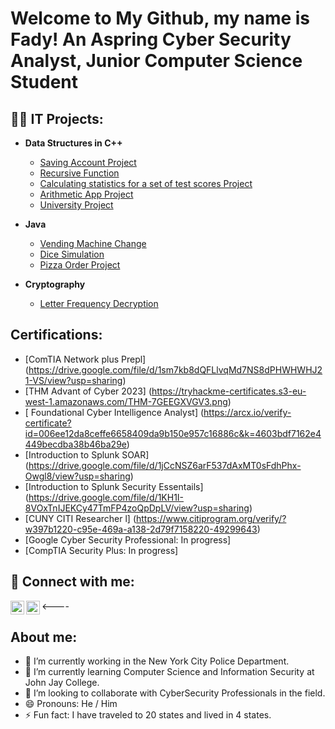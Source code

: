 <h1> Welcome to My Github, my name is  Fady! An Aspring Cyber Security Analyst, Junior Computer Science Student </a></h1>
  
<h2>👨‍💻 IT Projects:</h2>

- <b> Data Structures in C++ </b>
  - [Saving Account Project](https://github.com/maxclere13/SavingsAccount-project.git)
  - [Recursive Function](https://github.com/maxclere13/RecursiveFunction.git)
  - [Calculating statistics for a set of test scores Project ](https://github.com/maxclere13/Test-Scores-Project.git)
  - [Arithmetic App Project ](https://github.com/maxclere13/Arithmetic-App.git)
  - [University Project](https://github.com/maxclere13/University-Project.git)

- <b> Java </b>
  - [Vending Machine Change](https://github.com/maxclere13/VendingMachine-Change.git)
  - [Dice Simulation](https://github.com/maxclere13/Dice-Simulation.git)
  - [Pizza Order Project](https://github.com/maxclere13/Pizza-Order.git)
    
- <b> Cryptography </b>
  - [Letter Frequency Decryption](https://github.com/maxclere13/Letter-Frequency-Decryption-.git)

<h2> Certifications: </h2>

  - [ComTIA Network plus Prepl] (https://drive.google.com/file/d/1sm7kb8dQFLlvqMd7NS8dPHWHWHJ21-VS/view?usp=sharing)
  - [THM Advant of Cyber 2023] (https://tryhackme-certificates.s3-eu-west-1.amazonaws.com/THM-7GEEGXVGV3.png)
  - [ Foundational Cyber Intelligence Analyst] (https://arcx.io/verify-certificate?id=006ee12da8ceffe6658409da9b150e957c16886c&k=4603bdf7162e4449becdba38b46ba29e)
  - [Introduction to Splunk SOAR] (https://drive.google.com/file/d/1jCcNSZ6arF537dAxMT0sFdhPhx-Owgl8/view?usp=sharing)
  - [Introduction to Splunk Security Essentails] (https://drive.google.com/file/d/1KH1I-8VOxTnIJEKCy47TmFP4zoQpDpLV/view?usp=sharing)
  - [CUNY CITI Researcher l] (https://www.citiprogram.org/verify/?w397b1220-c95e-469a-a138-2d79f7158220-49299643)
  - [Google Cyber Security Professional: In progress]
  - [CompTIA Security Plus: In progress]


<h2> 🤳 Connect with me:</h2>
<a href="https://github.com/maxclere13"></a>
<a href="https://www.linkedin.com/in/maxclere13/"></a>

[<img align="left" alt="Fady Fahmy | LinkedIn" width="22px" src="https://cdn.jsdelivr.net/npm/simple-icons@v3/icons/linkedin.svg" />][linkedin]
[<img align="left" alt="Fady Fahmy | Instagram" width="22px" src="https://cdn.jsdelivr.net/npm/simple-icons@v3/icons/instagram.svg" />][instagram] 

[linkedin]: https://linkedin.com/in/maxclere13/
[instagram]: https://www.instagram.com/maxclere13/

<----

 <h2> About me: </h2>

- 🔭 I’m currently working in the New York City Police Department. 
- 🌱 I’m currently learning Computer Science and Information Security at John Jay College.
- 👯 I’m looking to collaborate with CyberSecurity Professionals in the field.
- 😄 Pronouns: He / Him
- ⚡ Fun fact: I have traveled to 20 states and lived in 4 states.

